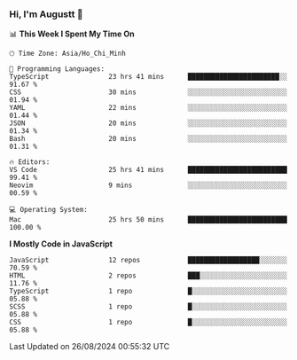 ### Hi, I'm Augustt 👋

<!--START_SECTION:waka-->
📊 **This Week I Spent My Time On** 

```text
🕑︎ Time Zone: Asia/Ho_Chi_Minh

💬 Programming Languages: 
TypeScript               23 hrs 41 mins      ███████████████████████░░   91.67 % 
CSS                      30 mins             ░░░░░░░░░░░░░░░░░░░░░░░░░   01.94 % 
YAML                     22 mins             ░░░░░░░░░░░░░░░░░░░░░░░░░   01.44 % 
JSON                     20 mins             ░░░░░░░░░░░░░░░░░░░░░░░░░   01.34 % 
Bash                     20 mins             ░░░░░░░░░░░░░░░░░░░░░░░░░   01.31 % 

🔥 Editors: 
VS Code                  25 hrs 41 mins      █████████████████████████   99.41 % 
Neovim                   9 mins              ░░░░░░░░░░░░░░░░░░░░░░░░░   00.59 % 

💻 Operating System: 
Mac                      25 hrs 50 mins      █████████████████████████   100.00 % 
```

**I Mostly Code in JavaScript** 

```text
JavaScript               12 repos            ██████████████████░░░░░░░   70.59 % 
HTML                     2 repos             ███░░░░░░░░░░░░░░░░░░░░░░   11.76 % 
TypeScript               1 repo              █░░░░░░░░░░░░░░░░░░░░░░░░   05.88 % 
SCSS                     1 repo              █░░░░░░░░░░░░░░░░░░░░░░░░   05.88 % 
CSS                      1 repo              █░░░░░░░░░░░░░░░░░░░░░░░░   05.88 % 
```




 Last Updated on 26/08/2024 00:55:32 UTC
<!--END_SECTION:waka-->
